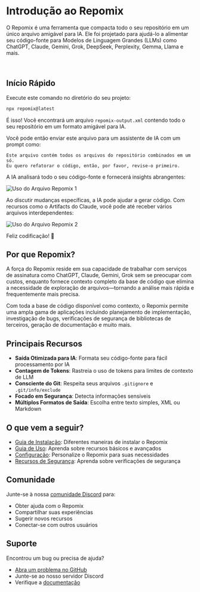 # Introdução ao Repomix

<script setup>
import HomeBadges from '../../../components/HomeBadges.vue'
import YouTubeVideo from '../../../components/YouTubeVideo.vue'
import { VIDEO_IDS } from '../../../utils/videos'
</script>

O Repomix é uma ferramenta que compacta todo o seu repositório em um único arquivo amigável para IA. Ele foi projetado para ajudá-lo a alimentar seu código-fonte para Modelos de Linguagem Grandes (LLMs) como ChatGPT, Claude, Gemini, Grok, DeepSeek, Perplexity, Gemma, Llama e mais.

<YouTubeVideo :videoId="VIDEO_IDS.REPOMIX_DEMO" />

<HomeBadges />

<br>
<!--@include: ../../shared/sponsors-section.md-->

## Início Rápido

Execute este comando no diretório do seu projeto:

```bash
npx repomix@latest
```

É isso! Você encontrará um arquivo `repomix-output.xml` contendo todo o seu repositório em um formato amigável para IA.

Você pode então enviar este arquivo para um assistente de IA com um prompt como:

```
Este arquivo contém todos os arquivos do repositório combinados em um só.
Eu quero refatorar o código, então, por favor, revise-o primeiro.
```

A IA analisará todo o seu código-fonte e fornecerá insights abrangentes:

![Uso do Arquivo Repomix 1](/images/docs/repomix-file-usage-1.png)

Ao discutir mudanças específicas, a IA pode ajudar a gerar código. Com recursos como o Artifacts do Claude, você pode até receber vários arquivos interdependentes:

![Uso do Arquivo Repomix 2](/images/docs/repomix-file-usage-2.png)

Feliz codificação! 🚀

## Por que Repomix?

A força do Repomix reside em sua capacidade de trabalhar com serviços de assinatura como ChatGPT, Claude, Gemini, Grok sem se preocupar com custos, enquanto fornece contexto completo da base de código que elimina a necessidade de exploração de arquivos—tornando a análise mais rápida e frequentemente mais precisa.

Com toda a base de código disponível como contexto, o Repomix permite uma ampla gama de aplicações incluindo planejamento de implementação, investigação de bugs, verificações de segurança de bibliotecas de terceiros, geração de documentação e muito mais.

## Principais Recursos

- **Saída Otimizada para IA**: Formata seu código-fonte para fácil processamento por IA
- **Contagem de Tokens**: Rastreia o uso de tokens para limites de contexto de LLM
- **Consciente do Git**: Respeita seus arquivos `.gitignore` e `.git/info/exclude`
- **Focado em Segurança**: Detecta informações sensíveis
- **Múltiplos Formatos de Saída**: Escolha entre texto simples, XML ou Markdown

## O que vem a seguir?

- [Guia de Instalação](installation.md): Diferentes maneiras de instalar o Repomix
- [Guia de Uso](usage.md): Aprenda sobre recursos básicos e avançados
- [Configuração](configuration.md): Personalize o Repomix para suas necessidades
- [Recursos de Segurança](security.md): Aprenda sobre verificações de segurança

## Comunidade

Junte-se à nossa [comunidade Discord](https://discord.gg/wNYzTwZFku) para:
- Obter ajuda com o Repomix
- Compartilhar suas experiências
- Sugerir novos recursos
- Conectar-se com outros usuários

## Suporte

Encontrou um bug ou precisa de ajuda?
- [Abra um problema no GitHub](https://github.com/yamadashy/repomix/issues)
- Junte-se ao nosso servidor Discord
- Verifique a [documentação](https://repomix.com)
